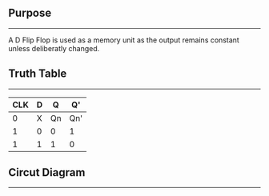 ## Purpose
---
A D Flip Flop is used as a memory unit as the output remains constant unless deliberatly changed.

## Truth Table
---
| CLK | D   | Q   | Q'  |
| --- | --- | --- | --- |
| 0   | X   | Qn  | Qn' |
| 1   | 0   | 0   | 1   |
| 1   | 1   | 1   | 0    |

## Circut Diagram
---
